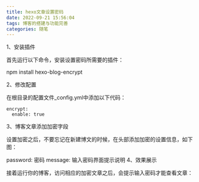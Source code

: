 ```yaml
---
title: hexo文章设置密码
date: 2022-09-21 15:56:04
tags: 博客的搭建与功能完善
categories: 随笔
---
```


1、安装插件

<!--more-->

首先运行以下命令，安装设置密码所需要的插件：

npm install hexo-blog-encrypt

2、修改配置

在根目录的配置文件_config.yml中添加以下代码：

    encrypt:
      enable: true

3、博客文章添加加密字段

设置加密之后，不要忘记在新建博文的时候，在头部添加加密的设置信息，如下图：

password: 密码
message: 输入密码界面提示说明
4、效果展示

接着运行你的博客，访问相应的加密文章之后，会提示输入密码才能查看文章：
